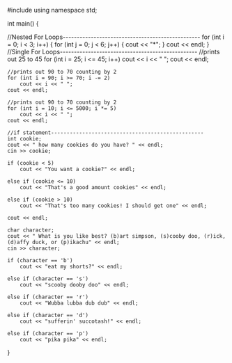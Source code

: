 #include<iostream>
using namespace std;

int main() {

//Nested For Loops-------------------------------------------------
for (int i = 0; i < 3; i++) {
	for (int j = 0; j < 6; j++) {
		cout << "*";
	}
	cout << endl;
}
//Single For Loops-------------------------------------------------
	//prints out 25 to 45
	for (int i = 25; i <= 45; i++)
		cout << i << " ";
	cout << endl;
	
	//prints out 90 to 70 counting by 2
	for (int i = 90; i >= 70; i -= 2)
		cout << i << " ";
	cout << endl;

	//prints out 90 to 70 counting by 2
	for (int i = 10; i <= 5000; i *= 5)
		cout << i << " ";
	cout << endl;

	//if statement-------------------------------------------------
	int cookie;
	cout << " how many cookies do you have? " << endl;
	cin >> cookie;

	if (cookie < 5)
		cout << "You want a cookie?" << endl;

	else if (cookie <= 10)
		cout << "That's a good amount cookies" << endl;

	else if (cookie > 10)
		cout << "That's too many cookies! I should get one" << endl;

	cout << endl;

	char character;
	cout << " What is you like best? (b)art simpson, (s)cooby doo, (r)ick, (d)affy duck, or (p)ikachu" << endl;
	cin >> character;

	if (character == 'b')
		cout << "eat my shorts?" << endl;

	else if (character == 's')
		cout << "scooby dooby doo" << endl;

	else if (character == 'r')
		cout << "Wubba lubba dub dub" << endl;

	else if (character == 'd')
		cout << "sufferin' succotash!" << endl;

	else if (character == 'p')
		cout << "pika pika" << endl;
}
